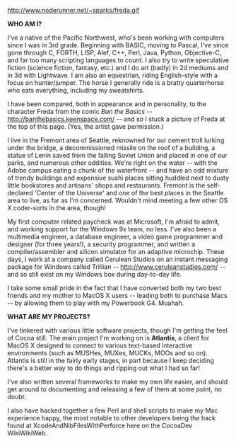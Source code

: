 http://www.noderunner.net/~sparks/freda.gif

**WHO AM I?**

I've a native of the Pacific Northwest, who's been working with computers since I was in 3rd grade.  Beginning with BASIC, moving to Pascal, I've since gone through C, FORTH, LISP, Alef, C++, Perl, Java, Python, Objective-C, and far too many scripting languages to count.  I also try to write speculative fiction (science fiction, fantasy, etc.) and I do art (badly) in 2d mediums and in 3d with Lightwave.  I am also an equestrian, riding English-style with a focus on hunter/jumper.  The horse I generally ride is a bratty quarterhorse who eats everything, including my sweatshirts.  

I have been compared, both in appearance and in personality, to the character Freda from the comic *Ban the Basics* -- http://banthebasics.keenspace.com/ -- and so I stuck a picture of Freda at the top of this page.  (Yes, the artist gave permission.)

I live in the Fremont area of Seattle, reknowned for our cement troll lurking under the bridge, a decommissioned missile on the roof of a building, a statue of Lenin saved from the falling Soviet Union and placed in one of our parks, and numerous other oddities.  We're right on the water -- with the Adobe campus eating a chunk of the waterfront -- and have an odd mixture of trendy buildings and expensive sushi places sitting huddled next to dusty little bookstores and artisans' shops and restaurants.  Fremont is the self-declared 'Center of the Universe' and one of the best places in the Seattle area to live, as far as I'm concerned.  Wouldn't mind meeting a few other OS X coder-sorts in the area, though!

My first computer related paycheck was at Microsoft, I'm afraid to admit, and working support for the Windows 9x team, no less.  I've also been a multimedia engineer, a database engineer, a video game programmer and designer (for three years!), a security programmer, and written a compiler/assembler and silicon simulator for an adaptive microchip.  These days, I work at a company called Cerulean Studios on an instant messaging package for Windows called Trillian -- http://www.ceruleanstudios.com/ -- and so still exist on my Windows box during day-to-day life.

I take some small pride in the fact that I have converted both my two best friends and my mother to MacOS X users -- leading both to purchase Macs -- by allowing them to play with my Powerbook G4.  Muahah.

**WHAT ARE MY PROJECTS?**

I've tinkered with various little software projects, though I'm getting the feel of Cocoa still.  The main project I'm working on is **Atlantis**, a client for MacOS X designed to connect to various text-based interactive environments (such as MUSHes, MUXes, MUCKs, MOOs and so on).  Atlantis is still in the fairly early stages, in part because I keep deciding there's a better way to do things and ripping out what I had so far!

I've also written several frameworks to make my own life easier, and should get around to documenting and releasing a few of them at some point, no doubt.

I also have hacked together a few Perl and shell scripts to make my Mac experience happy, the most notable to other developers being the hack found at XcodeAndNibFilesWithPerforce here on the CocoaDev WikiWikiWeb.
